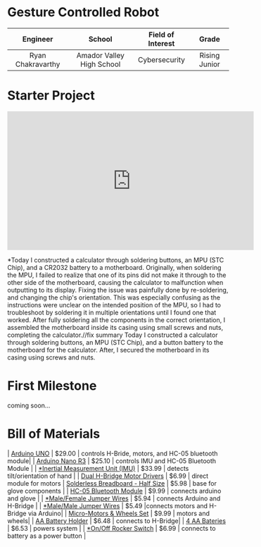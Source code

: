 # Gesture Controlled Robot

<!--- You should comment out all portions of your portfolio that you have not completed yet, as well as any instructions: --> 
<!--- This is an HTML comment in Markdown -->
<!--- Anything between these symbols will not render on the published site -->



| **Engineer** | **School** | **Field of Interest** | **Grade** |
|:--:|:--:|:--:|:--:|
| Ryan Chakravarthy | Amador Valley High School | Cybersecurity | Rising Junior |

<!--- **Replace the BlueStamp logo below with an image of yourself and your completed project. Follow the guide [here](https://tomcam.github.io/least-github-pages/adding-images-github-pages-site.html) if you need help.** -->

<!--- # ![Headstone Image](logo.svg) -->

# Starter Project

<iframe width="560" height="315" src="https://www.youtube.com/embed/lBnLvlJ5_s4?si=6Fjxz9oYdJ5fjPSC" title="YouTube video player" frameborder="0" allow="accelerometer; autoplay; clipboard-write; encrypted-media; gyroscope; picture-in-picture; web-share" referrerpolicy="strict-origin-when-cross-origin" allowfullscreen></iframe>




*Today I constructed a calculator through soldering buttons, an MPU (STC Chip), and a CR2032 battery to a motherboard. Originally, when soldering the MPU, I failed to realize that one of its pins did not make it through to the other side of the motherboard, causing the calculator to malfunction when outputting to its display. Fixing the issue was painfully done by re-soldering, and changing the chip's orientation. This was especially confusing as the instructions were unclear on the intended position of the MPU, so I had to troubleshoot by soldering it in multiple orientations until I found one that worked. After fully soldering all the components in the correct orientation, I assembled the motherboard inside its casing using small screws and nuts, completing the calculator.//fix summary
Today I constructed a calculator through soldering buttons, an MPU (STC Chip), and a button battery to the motherboard for the calculator. After, I secured the motherboard in its casing using screws and nuts.



# First Milestone 

coming soon...

<!---
 # Final Milestone

**Don't forget to replace the text below with the embedding for your milestone video. Go to Youtube, click Share -> Embed, and copy and paste the code to replace what's below.**

<iframe width="560" height="315" src="https://www.youtube.com/embed/F7M7imOVGug" title="YouTube video player" frameborder="0" allow="accelerometer; autoplay; clipboard-write; encrypted-media; gyroscope; picture-in-picture; web-share" allowfullscreen></iframe>

/* For your final milestone, explain the outcome of your project. Key details to include are:
- What you've accomplished since your previous milestone
- What your biggest challenges and triumphs were at BSE
- A summary of key topics you learned about
- What you hope to learn in the future after everything you've learned at BSE */



# Second Milestone

**Don't forget to replace the text below with the embedding for your milestone video. Go to Youtube, click Share -> Embed, and copy and paste the code to replace what's below.**

<iframe width="560" height="315" src="https://www.youtube.com/embed/y3VAmNlER5Y" title="YouTube video player" frameborder="0" allow="accelerometer; autoplay; clipboard-write; encrypted-media; gyroscope; picture-in-picture; web-share" allowfullscreen></iframe>

For your second milestone, explain what you've worked on since your previous milestone. You can highlight:
- Technical details of what you've accomplished and how they contribute to the final goal
- What has been surprising about the project so far
- Previous challenges you faced that you overcame
- What needs to be completed before your final milestone 

# First Milestone

**Don't forget to replace the text below with the embedding for your milestone video. Go to Youtube, click Share -> Embed, and copy and paste the code to replace what's below.**

<iframe width="560" height="315" src="https://www.youtube.com/embed/CaCazFBhYKs" title="YouTube video player" frameborder="0" allow="accelerometer; autoplay; clipboard-write; encrypted-media; gyroscope; picture-in-picture; web-share" allowfullscreen></iframe>

For your first milestone, describe what your project is and how you plan to build it. You can include:
- An explanation about the different components of your project and how they will all integrate together
- Technical progress you've made so far
- Challenges you're facing and solving in your future milestones
- What your plan is to complete your project

# Schematics 
Here's where you'll put images of your schematics. [Tinkercad](https://www.tinkercad.com/blog/official-guide-to-tinkercad-circuits) and [Fritzing](https://fritzing.org/learning/) are both great resoruces to create professional schematic diagrams, though BSE recommends Tinkercad becuase it can be done easily and for free in the browser. 

# Code
Here's where you'll put your code. The syntax below places it into a block of code. Follow the guide [here]([url](https://www.markdownguide.org/extended-syntax/)) to learn how to customize it to your project needs. 

c++
void setup() {
  // put your setup code here, to run once:
  Serial.begin(9600);
  Serial.println("Hello World!");
}

void loop() {
  // put your main code here, to run repeatedly:

}
-->

# Bill of Materials
<!---
| **Component** | **Price** | **Usecase** |
|:--:|:--:|:--:|
-->

| [Arduino UNO](https://www.amazon.com/Arduino-A000066-ARDUINO-UNO-R3/dp/B008GRTSV6/ref=sr_1_1_sspa?crid=1V4XJ1JOA8UQQ&dib=eyJ2IjoiMSJ9.MazmhFfn-DF8W5oyX_S-tH7qkt_WuogERq_8M3-FTf6ou9kOBA5zItAmHHSDNak0z60nUJ-2lw_MGDugGZSVnD2v64TGllCLNOhouT8ifL9mqHfaVwIJIJDDQRs9U9Q6GI0IKsWWvjHtrn6FGgfvF9HdxFHV5n3_NF-uCB2HVDhXEWZqayzOWTsLbOGt6RRNKYHL0p2PgFGimKSbp3PUgKIHsKG_3F9sPSdbEpm_Qt0.sGetorRX1BiMIfXBXxhwWw8uqP5AKgpqNDL0tv2u7MA&dib_tag=se&keywords=Arduino%2BUno&qid=1718558645&sprefix=arduino%2Buno%2Caps%2C134&sr=8-1-spons&sp_csd=d2lkZ2V0TmFtZT1zcF9hdGY&th=1) | $29.00 | controls H-Bride, motors, and HC-05 bluetooth module|
| [Arduino Nano R3](https://www.amazon.com/Arduino-A000005-ARDUINO-Nano/dp/B0097AU5OU/ref=sr_1_3?crid=3BTE9ZUKPU3KP&dib=eyJ2IjoiMSJ9.DuUAPNKOZx3V-ph33HzyN07Qbfpikx59bB5Qb_BiE51Vy1oguSeb8nkrcN01TQfzpxFOYkQ0osRbYSjo9mQNZ7d5f0y7HI4UOISCA6T17bofs3LnIUpj9F7gDS46r_NB804pwBNPk6KRC_QzGR63NP7N5Mv90TpOVGxTGC0CiX3HHv0L7tZndIwZ-NfyOc_kh3hcxJrGc3GcJt9puPfsJJWWbQb8dPX10zdkVEqAGgc.M1h1yLu1Q_7DRs-q3gXAiHxcTtquvqS-AqZYDMUNnVU&dib_tag=se&keywords=Arduino+Nano+R3&qid=1718558821&sprefix=%2Caps%2C162&sr=8-3) | $25.10 | controls IMU and HC-05 Bluetooth Module |
| [*Inertial Measurement Unit (IMU)](https://www.amazon.com/Position-Temperature-Inertial-Measurement-Consumption/dp/B07P5C6D12/ref=sr_1_1?crid=BTY3JDNBIZMR&dib=eyJ2IjoiMSJ9.RMum2568J1RoNj63NCyZmJQn2J0-c4Gw4zlNowm_6-lY-joR0_B03plCLT_arZfU4fsaxagyhXBcPhDGtrLwbK-RwD4qY_tfdBPk4u2URnKYDOJXa2EIz2EYqL58QJiOW1enI6QVcGluXHInjcATpte81pfGRiuV0vHPDpQw0VJ7eIRnAOH0oy-pF93bWoY2PM-krjb1STv-_M8-YfVtqK7Hz1pMvBE17q6Wc5V23X8.AC7BD_Kve1TvqqxjaQtHmuOkWeZjIpNuBjNAoYNGH8k&dib_tag=se&keywords=Inertial+Measurement+Unit&qid=1718559135&sprefix=inertial+measurement+unit+%2Caps%2C158&sr=8-1) | $33.99 | detects tilt/orientation of hand |
| [Dual H-Bridge Motor Drivers](https://www.amazon.com/Qunqi-Controller-Module-Stepper-Arduino/dp/B014KMHSW6/ref=sr_1_11?crid=2I0MTAM87KGBX&dib=eyJ2IjoiMSJ9.Uhkp4V4YuMhSQCL0zp7DOagThE52qqHMItNDAg9kPKfS4JZ9iDUMvFsuc8egCwssjf00Nmxfxyw1COwlCLaQO840s3u0MaRBK3dW2mzeK09EtH_Y6zQjFbiVMiOR6CHMCZjxxXZ93QCSlXUL73DVt-llACkd2PQLRex8Ilpvbo-uW9XVpxyUhoUjUku5xPG6l9lMxXcA6tiq8r88g1YatfNdJhbmEijZns6wV6XbD0s.rbLGWtWTbYHXjq5M3tghJa95-S8XEcPOLrrsclhVZAs&dib_tag=se&keywords=SparkFun+Dual+H-Bridge+motor+drivers+L298&qid=1718559198&sprefix=sparkfun+dual+h-bridge+motor+drivers+l298%2Caps%2C149&sr=8-11) | $6.99 | direct module for motors
| [Solderless Breadboard - Half Size](https://www.amazon.com/Stemedu-Breadboards-Prototype-Solderless-Breadboard/dp/B0BZ4KF4JK/ref=sr_1_10?crid=31K4WVV63M636&dib=eyJ2IjoiMSJ9.ol9bSuFVYrleklW3sZXfs9iRXF3msGpZumce33A0qubrqp_YG3BVe53IHcN8DCgKDfzZqyW5wmDN4yQHleZ6LvG9Gwhrb3QCaezw6AaFkqBX_RcHVUiSRi-t0lXg1r2hlvZ39u-cyVsE9GBuuwnZjjaxz1OxVPbfJXyY8GcR2EmcFawWENZROQ8zqpJaw2vhavUbGj85gfFd8PQOH_AJ-hj_LmzAzX_rM7CB68b0jS0.qfupjNQ4OpnMfGF9Z79-ZdMBIiNcioY23RfehWvVO3g&dib_tag=se&keywords=Solderless+Breadboard+Half+Size&qid=1718559257&sprefix=solderless+breadboard+half+siz%2Caps%2C190&sr=8-10) | $5.98 | base for glove components |
| [HC-05 Bluetooth Module](https://www.amazon.com/DSD-TECH-HC-05-Pass-through-Communication/dp/B01G9KSAF6/ref=sr_1_1_sspa?crid=1Y1E63CI5V330&dib=eyJ2IjoiMSJ9.GVe7xTdQBd8ycP5WU8ZbiWWV7BFUDNGSUph0cXQjue5IrNCfv4w86s2ZhriTU5-OJz9Pb0U9ADpSaqeNpsiD3YWnwTvHbZ-nmvkVzV1bVFyk64Dg5oueYfxrOWrP8zL237YIXI3A_vZyDl57bAsJcmuQWrwh402QjpOFOgKKGrcnMTSl7FMdpn_hK2quExKVMAe-UtAj7AdCZZqAxmq9-Gn34ulNeCWXSaLgzC3rhIU.OQX71neyKQAbgDKW9kMG-jZL3uzOYHLkpEbLZs_Mp40&dib_tag=se&keywords=HC-05+Bluetooth+Module&qid=1718559342&sprefix=%2Caps%2C196&sr=8-1-spons&sp_csd=d2lkZ2V0TmFtZT1zcF9hdGY&psc=1) | $9.99 | connects arduino and glove |
| [*Male/Female Jumper Wires](https://www.amazon.com/Antrader-Breadboard-Jumper-Female-Dupont/dp/B07S1NGWZL/ref=sr_1_11?crid=3LESUJRPX5UW8&dib=eyJ2IjoiMSJ9.02_pGPGJuD2vGMjk_uhq8vhAuJS6SAo1ZXmtNHywMQAIxxLYjDfrvjgqXmO3DuAsMW4OEUzxcuhDJWmZwkqQIeAg957qr2OD6UshixB3nUCkqLgL7BqL0TK6yBEb7U4WLitZQjx5RL2oyaeZsc5s28agsRXhDGNNMt4ysqbkcvAWcLlpdiImRg3YcZ-UjZiReNXROB8HWrE2nKrDcBUp9AvYvuirdc_T6fv2DTBQFbw.NSV6nidx6zjtBCVyYia79uLkmM3w7UaUvy7GrgKZbek&dib_tag=se&keywords=Male%2FMale%2BJumper%2BWires&qid=1718559400&sprefix=%2Caps%2C202&sr=8-11&th=1) | $5.94 | connects Arduino and H-Bridge |
| [*Male/Male Jumper Wires](https://www.amazon.com/Antrader-Breadboard-Jumper-Female-Dupont/dp/B07S1NGQR1/ref=sr_1_11?crid=3LESUJRPX5UW8&dib=eyJ2IjoiMSJ9.02_pGPGJuD2vGMjk_uhq8vhAuJS6SAo1ZXmtNHywMQAIxxLYjDfrvjgqXmO3DuAsMW4OEUzxcuhDJWmZwkqQIeAg957qr2OD6UshixB3nUCkqLgL7BqL0TK6yBEb7U4WLitZQjx5RL2oyaeZsc5s28agsRXhDGNNMt4ysqbkcvAWcLlpdiImRg3YcZ-UjZiReNXROB8HWrE2nKrDcBUp9AvYvuirdc_T6fv2DTBQFbw.NSV6nidx6zjtBCVyYia79uLkmM3w7UaUvy7GrgKZbek&dib_tag=se&keywords=Male%2FMale%2BJumper%2BWires&qid=1718559400&sprefix=%2Caps%2C202&sr=8-11&th=1) | $5.49 |connects motors and H-Bridge via Arduino|
| [Micro-Motors & Wheels Set](https://www.amazon.com/Electric-Prewired-Magnetic-Gearbox-Plastic/dp/B098Q1BCX5/ref=sr_1_4?crid=3AUR4QSSP27C3&dib=eyJ2IjoiMSJ9.YcsAlopZj4g5UEJCR_rTFy8Q5BZtL8fdWl2My84Addin5BXZp0cZm_ergpOx1AsYGTFO0jD6MmS_IWXjRS98uJJjn2jJhAx90DqpRqEYTXm1HLLTJj1TZ37BGGctYbr_PIMDu_p43zRMhQCjPR4W85VQ1zBgtMfP_fZZVQvLBw_B0-HoxDbVUuU6rV_jld2MzjpyuzU5t7laDS2cN8lnLT_hwl7OqRZdUqkeoX3o7llQT-GMXTHTP4qMqNE5d7cvgFbTTeqlfBTQIOo9a298DDawsXzJqkPXGA1jb88_fE0.D2ZRStUmfVNou1-qyVP9N9i0VMV2A0KOD2u2Ptg3LDo&dib_tag=se&keywords=Micro-motors+and+wheels+kit&qid=1718559676&sprefix=micro-motors+and+wheels+k%2Caps%2C186&sr=8-4) | $9.99 | motors and wheels|
| [AA Battery Holder](https://www.amazon.com/LAMPVPATH-Battery-Holder-Leads-Wires/dp/B07T7MTRZX/ref=sr_1_4?crid=27XSVCDQ04XPQ&dib=eyJ2IjoiMSJ9.qEkNcintEdLI7DlmrIgKa0t6ixLOOrtLG3O_WVblKOEbWwHzf5iMuQyBsK6Xj3dIZE4k5G_LaYu_HokI6zcjU6j-DsFsb8aw_8yyp81Sq4mEwToC6PyKGRODwmi3Qi_OEyRfyyqtVrLhkVzY0NOx8YbdpMKPk2BQXqLvkxRng72tectbeVGnlojkOdjP7HGUAdNbfW8TdvOU9rhTQ_XjSz6HAz5ZVKct9CAdsZd9Jyc.9-d2ifD_D9qPnp6u0yx3ZUck-JyDMgRBf25pO-qhryE&dib_tag=se&keywords=double-A+battery+holder&qid=1718559921&sprefix=double-a+battery+holde%2Caps%2C158&sr=8-4) | $6.48 | connects to H-Bridge|
| [4 AA Bateries](https://www.amazon.com/Panasonic-Batteries-Carbon-Double-Battery/dp/B01MSK084Q/ref=sr_1_8?crid=2Q81QRPT0J6M3&dib=eyJ2IjoiMSJ9.iF-VDq6PgDSgOxmlvHs3LKCPAl5aL0IrvmhbaQ7IND2Lg-SE57gE9olEkCWQZCP4zOjgqC4Ogi657o4Wyk5432ged4gTx5jLhvwwa5lZHJfV_U31OSJGn0wgSt4bDYjRqimxp9HGInNM5UH436j6MQd8wLphtYOUEyECEFieIT1bp96bNHy4aqGMR6Z-JVMnuhtkICnANLCq9-Ic12yVE2NDK_q_0R533IW0t4I8NKMNPlDthV-amzTxZu0lUhcGFa7k65NLazDE96-ipQh0MGTWtrxcGJ8v0Q4IabARelQ.HOIWGrzhff07VxxN9Y3VpXyV2kcdy0dMoNw76aVHcBQ&dib_tag=se&keywords=4%2Bdouble%2Ba%2Bbatteries&qid=1718560062&sprefix=4%2Bdouble%2Ba%2Bbatterie%2Caps%2C146&sr=8-8&th=1) | $6.53 | powers system |
| [*On/Off Rocker Switch](https://www.amazon.com/5Pcs-Rocker-Switch-Position-QTEATAK/dp/B07Y1GDRQG/ref=sr_1_6?crid=784YWU3U28U4&dib=eyJ2IjoiMSJ9.1fYIrtWoaUU8xQPki0E5sT2OfE4-ax56S4xw1AsDXmeTIsVCMEIi4_g188cCbXwpZoBib8H8wszaEjj17ScudtUZdYqCpNk57H1LPajCaJCa0VQgT_CPHr7vVDKtWzkFx90KD6wtyA94BXBbokSvMTEIW616yi-ls65Pw6coKq940gHlF_bdeBDCaR_V5AvTcALSpXFEbAp_O5yF4f1PHU2-FqlqAa7s_RYU7YUI2tQ.lFgIkO4RTLgCELY6sZbl7zhuJ79C9JduWUhVAvC2cCA&dib_tag=se&keywords=rocker+switch&qid=1718562620&sprefix=rcoker+switch+%2Caps%2C145&sr=8-6) | $6.99 | connects to battery as a power button |




<!---
# Other Resources/Examples
One of the best parts about Github is that you can view how other people set up their own work. Here are some past BSE portfolios that are awesome examples. You can view how they set up their portfolio, and you can view their index.md files to understand how they implemented different portfolio components.
- [Example 1](https://trashytuber.github.io/YimingJiaBlueStamp/)
- [Example 2](https://sviatil0.github.io/Sviatoslav_BSE/)
- [Example 3](https://arneshkumar.github.io/arneshbluestamp/)

To watch the BSE tutorial on how to create a portfolio, click here.
-->

